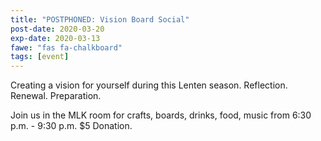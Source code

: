 ```yaml
---
title: "POSTPHONED: Vision Board Social"
post-date: 2020-03-20
exp-date: 2020-03-13
fawe: "fas fa-chalkboard"
tags: [event]
---
```

Creating a vision for yourself during this Lenten season. Reflection. Renewal. Preparation. 

Join us in the MLK room for crafts, boards, drinks, food, music from 6:30 p.m. - 9:30 p.m. $5 Donation.